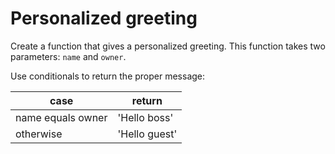# Personalized greeting

Create a function that gives a personalized greeting. This function takes two parameters: `name` and `owner`.

Use conditionals to return the proper message:

case | return
--- | ---
name equals owner | 'Hello boss'
otherwise         | 'Hello guest'

